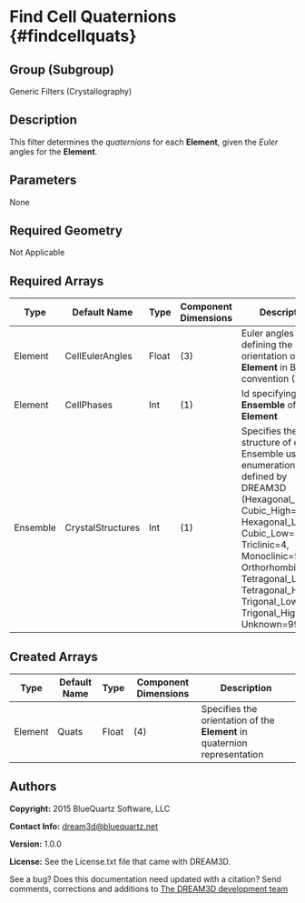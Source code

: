 Find Cell Quaternions {#findcellquats}
=======

## Group (Subgroup) ##

Generic Filters (Crystallography)

## Description ##

This filter determines the _quaternions_ for each **Element**, given the _Euler_ angles for the **Element**.

## Parameters ##

None

## Required Geometry ##

Not Applicable

## Required Arrays ##

| Type | Default Name | Type | Component Dimensions | Description |
|------|--------------|-------------|---------|-----|
| Element | CellEulerAngles | Float | (3) | Euler angles defining the orientation of the **Element** in Bunge convention (Z-X-Z) |
| Element | CellPhases | Int | (1) | Id specifying the **Ensemble** of the **Element** |
| Ensemble | CrystalStructures | Int | (1) | Specifies the crystal structure of each Ensemble using an enumeration defined by DREAM3D (Hexagonal_High=0, Cubic_High=1, Hexagonal_Low=2, Cubic_Low=3, Triclinic=4, Monoclinic=5, Orthorhombic=6, Tetragonal_Low=7, Tetragonal_High=8, Trigonal_Low=9, Trigonal_High=10, Unknown=999) |

## Created Arrays ##

| Type | Default Name | Type | Component Dimensions | Description |
|------|--------------|-------------|---------|-----|
| Element | Quats | Float | (4) | Specifies the orientation of the **Element** in quaternion representation |

## Authors ##

**Copyright:** 2015 BlueQuartz Software, LLC

**Contact Info:** dream3d@bluequartz.net

**Version:** 1.0.0

**License:**  See the License.txt file that came with DREAM3D.


See a bug? Does this documentation need updated with a citation? Send comments, corrections and additions to [The DREAM3D development team](mailto:dream3d@bluequartz.net?subject=Documentation%20Correction)

